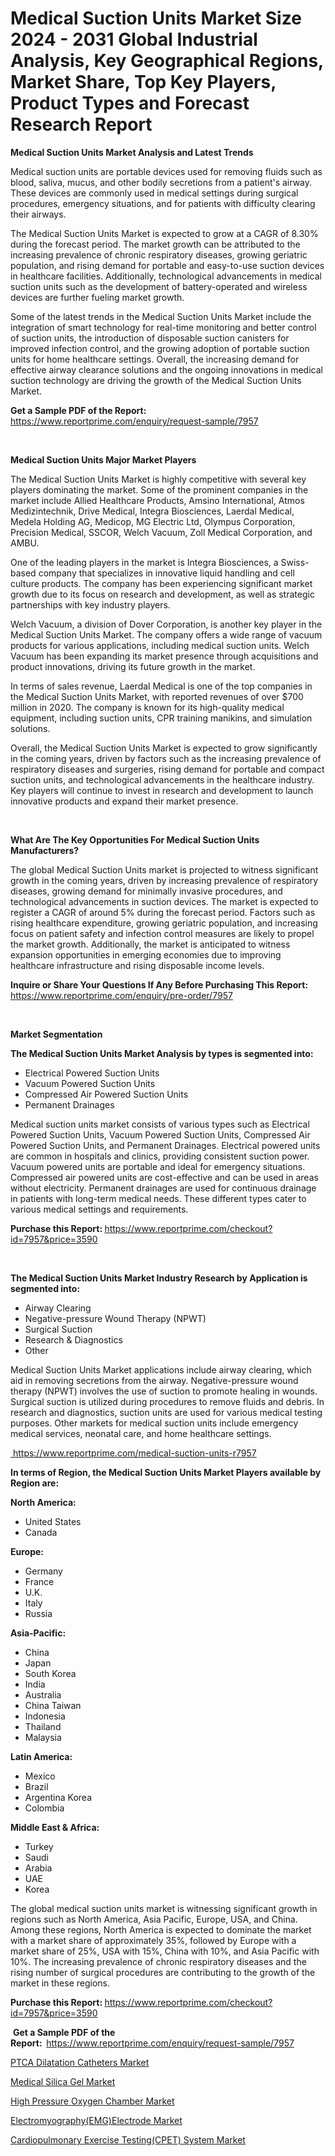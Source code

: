 <p><h1>Medical Suction Units Market Size 2024 - 2031 Global Industrial Analysis, Key Geographical Regions, Market Share, Top Key Players, Product Types and Forecast Research Report</h1></p><p><strong>Medical Suction Units Market Analysis and Latest Trends</strong></p>
<p><p>Medical suction units are portable devices used for removing fluids such as blood, saliva, mucus, and other bodily secretions from a patient's airway. These devices are commonly used in medical settings during surgical procedures, emergency situations, and for patients with difficulty clearing their airways. </p><p>The Medical Suction Units Market is expected to grow at a CAGR of 8.30% during the forecast period. The market growth can be attributed to the increasing prevalence of chronic respiratory diseases, growing geriatric population, and rising demand for portable and easy-to-use suction devices in healthcare facilities. Additionally, technological advancements in medical suction units such as the development of battery-operated and wireless devices are further fueling market growth.</p><p>Some of the latest trends in the Medical Suction Units Market include the integration of smart technology for real-time monitoring and better control of suction units, the introduction of disposable suction canisters for improved infection control, and the growing adoption of portable suction units for home healthcare settings. Overall, the increasing demand for effective airway clearance solutions and the ongoing innovations in medical suction technology are driving the growth of the Medical Suction Units Market.</p></p>
<p><strong>Get a Sample PDF of the Report:&nbsp;</strong> <a href="https://www.reportprime.com/enquiry/request-sample/7957">https://www.reportprime.com/enquiry/request-sample/7957</a></p>
<p>&nbsp;</p>
<p><strong>Medical Suction Units Major Market Players</strong></p>
<p><p>The Medical Suction Units Market is highly competitive with several key players dominating the market. Some of the prominent companies in the market include Allied Healthcare Products, Amsino International, Atmos Medizintechnik, Drive Medical, Integra Biosciences, Laerdal Medical, Medela Holding AG, Medicop, MG Electric Ltd, Olympus Corporation, Precision Medical, SSCOR, Welch Vacuum, Zoll Medical Corporation, and AMBU.</p><p>One of the leading players in the market is Integra Biosciences, a Swiss-based company that specializes in innovative liquid handling and cell culture products. The company has been experiencing significant market growth due to its focus on research and development, as well as strategic partnerships with key industry players.</p><p>Welch Vacuum, a division of Dover Corporation, is another key player in the Medical Suction Units Market. The company offers a wide range of vacuum products for various applications, including medical suction units. Welch Vacuum has been expanding its market presence through acquisitions and product innovations, driving its future growth in the market.</p><p>In terms of sales revenue, Laerdal Medical is one of the top companies in the Medical Suction Units Market, with reported revenues of over $700 million in 2020. The company is known for its high-quality medical equipment, including suction units, CPR training manikins, and simulation solutions.</p><p>Overall, the Medical Suction Units Market is expected to grow significantly in the coming years, driven by factors such as the increasing prevalence of respiratory diseases and surgeries, rising demand for portable and compact suction units, and technological advancements in the healthcare industry. Key players will continue to invest in research and development to launch innovative products and expand their market presence.</p></p>
<p>&nbsp;</p>
<p><strong>What Are The Key Opportunities For Medical Suction Units Manufacturers?</strong></p>
<p><p>The global Medical Suction Units market is projected to witness significant growth in the coming years, driven by increasing prevalence of respiratory diseases, growing demand for minimally invasive procedures, and technological advancements in suction devices. The market is expected to register a CAGR of around 5% during the forecast period. Factors such as rising healthcare expenditure, growing geriatric population, and increasing focus on patient safety and infection control measures are likely to propel the market growth. Additionally, the market is anticipated to witness expansion opportunities in emerging economies due to improving healthcare infrastructure and rising disposable income levels.</p></p>
<p><strong>Inquire or Share Your Questions If Any Before Purchasing This Report:</strong> <a href="https://www.reportprime.com/enquiry/pre-order/7957">https://www.reportprime.com/enquiry/pre-order/7957</a></p>
<p>&nbsp;</p>
<p><strong>Market Segmentation</strong></p>
<p><strong>The Medical Suction Units Market Analysis by types is segmented into:</strong></p>
<p><ul><li>Electrical Powered Suction Units</li><li>Vacuum Powered Suction Units</li><li>Compressed Air Powered Suction Units</li><li>Permanent Drainages</li></ul></p>
<p><p>Medical suction units market consists of various types such as Electrical Powered Suction Units, Vacuum Powered Suction Units, Compressed Air Powered Suction Units, and Permanent Drainages. Electrical powered units are common in hospitals and clinics, providing consistent suction power. Vacuum powered units are portable and ideal for emergency situations. Compressed air powered units are cost-effective and can be used in areas without electricity. Permanent drainages are used for continuous drainage in patients with long-term medical needs. These different types cater to various medical settings and requirements.</p></p>
<p><strong>Purchase this Report:&nbsp;</strong><a href="https://www.reportprime.com/checkout?id=7957&price=3590">https://www.reportprime.com/checkout?id=7957&price=3590</a></p>
<p>&nbsp;</p>
<p><strong>The Medical Suction Units Market Industry Research by Application is segmented into:</strong></p>
<p><ul><li>Airway Clearing</li><li>Negative-pressure Wound Therapy (NPWT)</li><li>Surgical Suction</li><li>Research & Diagnostics</li><li>Other</li></ul></p>
<p><p>Medical Suction Units Market applications include airway clearing, which aid in removing secretions from the airway. Negative-pressure wound therapy (NPWT) involves the use of suction to promote healing in wounds. Surgical suction is utilized during procedures to remove fluids and debris. In research and diagnostics, suction units are used for various medical testing purposes. Other markets for medical suction units include emergency medical services, neonatal care, and home healthcare settings.</p></p>
<p><a href="https://www.reportprime.com/medical-suction-units-r7957">&nbsp;https://www.reportprime.com/medical-suction-units-r7957</a></p>
<p><strong>In terms of Region, the Medical Suction Units Market Players available by Region are:</strong></p>
<p>
    <p> <strong> North America: </strong>
        <ul>
            <li>United States</li>
            <li>Canada</li>
        </ul>
        </p> 
    <p> <strong> Europe: </strong>
        <ul>
            <li>Germany</li>
            <li>France</li>
            <li>U.K.</li>
            <li>Italy</li>
            <li>Russia</li>
        </ul>
        </p> 
    <p> <strong> Asia-Pacific: </strong>
        <ul>
            <li>China</li>
            <li>Japan</li>
            <li>South Korea</li>
            <li>India</li>
            <li>Australia</li>
            <li>China Taiwan</li>
            <li>Indonesia</li>
            <li>Thailand</li>
            <li>Malaysia</li>
        </ul>
        </p> 
    <p> <strong> Latin America: </strong>
        <ul>
            <li>Mexico</li>
            <li>Brazil</li>
            <li>Argentina Korea</li>
            <li>Colombia</li>
        </ul>
        </p> 
    <p> <strong> Middle East & Africa: </strong>
        <ul>
            <li>Turkey</li>
            <li>Saudi</li>
            <li>Arabia</li>
            <li>UAE</li>
            <li>Korea</li>
        </ul>
    </p>
    </p>
<p><p>The global medical suction units market is witnessing significant growth in regions such as North America, Asia Pacific, Europe, USA, and China. Among these regions, North America is expected to dominate the market with a market share of approximately 35%, followed by Europe with a market share of 25%, USA with 15%, China with 10%, and Asia Pacific with 10%. The increasing prevalence of chronic respiratory diseases and the rising number of surgical procedures are contributing to the growth of the market in these regions.</p></p>
<p><strong>Purchase this Report: </strong><a href="https://www.reportprime.com/checkout?id=7957&price=3590">https://www.reportprime.com/checkout?id=7957&price=3590</a></p>
<p>&nbsp;<strong>Get a Sample PDF of the Report:&nbsp;&nbsp;</strong><a href="https://www.reportprime.com/enquiry/request-sample/7957">https://www.reportprime.com/enquiry/request-sample/7957</a></p>
<p><strong></strong></p>
<p><p><a href="https://medium.com/@kaceyrath00/ptca-dilatation-catheters-market-forecast-global-market-trends-and-analysis-from-2024-to-2031-547b3ba64130">PTCA Dilatation Catheters Market</a></p><p><a href="https://github.com/troySchroederhs/Market-Research-Report-List-1/blob/main/medical-silica-gel-market.md">Medical Silica Gel Market</a></p><p><a href="https://github.com/caseyee25/Market-Research-Report-List-1/blob/main/high-pressure-oxygen-chamber-market.md">High Pressure Oxygen Chamber Market</a></p><p><a href="https://medium.com/@philipholland626/electromyography-emg-electrode-market-size-share-analysis-growth-trends-forecast-2024-2031-03b5e44cff52">Electromyography(EMG)Electrode Market</a></p><p><a href="https://medium.com/@bsjdj3773/cardiopulmonary-exercise-testing-cpet-system-market-research-report-includes-analysis-on-market-42a400aba13e">Cardiopulmonary Exercise Testing(CPET) System Market</a></p></p>